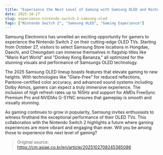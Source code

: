 ```yaml
---
title: "Experience the Next Level of Gaming with Samsung OLED and Nintendo Switch 2"
date: 2025-10-27
slug: experience-nintendo-switch-2-samsung-oled
Tags: ["Nintendo Switch 2", "Samsung OLED", "Gaming Experience"]
---
```


Samsung Electronics has unveiled an exciting opportunity for gamers to experience the Nintendo Switch 2 on their cutting-edge OLED TVs. Starting from October 27, visitors to select Samsung Store locations in Hongdae, Daechi, and Cheongdam can immerse themselves in flagship titles like "Mario Kart World" and "Donkey Kong Bananza," all optimized for the stunning visuals and performance of Samsungs OLED technology.

The 2025 Samsung OLED lineup boasts features that elevate gaming to new heights. With technologies like "Glare-Free" for reduced reflections, Pantone-certified color accuracy, and advanced sound systems including Dolby Atmos, gamers can expect a truly immersive experience. The inclusion of high refresh rates up to 165Hz and support for AMDs FreeSync Premium Pro and NVIDIAs G-SYNC ensures that gameplay is smooth and visually stunning.

As gaming continues to grow in popularity, Samsung invites enthusiasts to witness firsthand the exceptional performance of their OLED TVs. This collaboration with the Nintendo Switch 2 highlights a future where gaming experiences are more vibrant and engaging than ever. Will you be among those to experience this next level of gaming?

> Original source: https://cm.asiae.co.kr/en/article/2025102708245385086